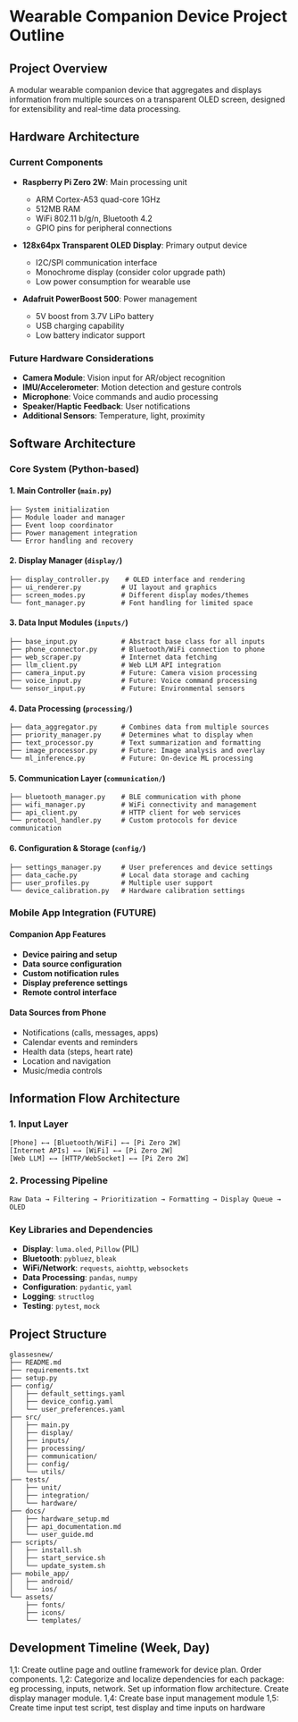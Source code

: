 # Wearable Companion Device Project Outline

## Project Overview
A modular wearable companion device that aggregates and displays information from multiple sources on a transparent OLED screen, designed for extensibility and real-time data processing.

## Hardware Architecture

### Current Components
- **Raspberry Pi Zero 2W**: Main processing unit
  - ARM Cortex-A53 quad-core 1GHz
  - 512MB RAM
  - WiFi 802.11 b/g/n, Bluetooth 4.2
  - GPIO pins for peripheral connections
  
- **128x64px Transparent OLED Display**: Primary output device
  - I2C/SPI communication interface
  - Monochrome display (consider color upgrade path)
  - Low power consumption for wearable use
  
- **Adafruit PowerBoost 500**: Power management
  - 5V boost from 3.7V LiPo battery
  - USB charging capability
  - Low battery indicator support

### Future Hardware Considerations
- **Camera Module**: Vision input for AR/object recognition
- **IMU/Accelerometer**: Motion detection and gesture controls
- **Microphone**: Voice commands and audio processing
- **Speaker/Haptic Feedback**: User notifications
- **Additional Sensors**: Temperature, light, proximity

## Software Architecture



### Core System (Python-based)

#### 1. Main Controller (`main.py`)
```
├── System initialization
├── Module loader and manager
├── Event loop coordinator
├── Power management integration
└── Error handling and recovery
```

#### 2. Display Manager (`display/`)
```
├── display_controller.py    # OLED interface and rendering
├── ui_renderer.py          # UI layout and graphics
├── screen_modes.py         # Different display modes/themes
└── font_manager.py         # Font handling for limited space
```

#### 3. Data Input Modules (`inputs/`)
```
├── base_input.py           # Abstract base class for all inputs
├── phone_connector.py      # Bluetooth/WiFi connection to phone
├── web_scraper.py          # Internet data fetching
├── llm_client.py           # Web LLM API integration
├── camera_input.py         # Future: Camera vision processing
├── voice_input.py          # Future: Voice command processing
└── sensor_input.py         # Future: Environmental sensors
```

#### 4. Data Processing (`processing/`)
```
├── data_aggregator.py      # Combines data from multiple sources
├── priority_manager.py     # Determines what to display when
├── text_processor.py       # Text summarization and formatting
├── image_processor.py      # Future: Image analysis and overlay
└── ml_inference.py         # Future: On-device ML processing
```

#### 5. Communication Layer (`communication/`)
```
├── bluetooth_manager.py    # BLE communication with phone
├── wifi_manager.py         # WiFi connectivity and management
├── api_client.py           # HTTP client for web services
└── protocol_handler.py     # Custom protocols for device communication
```

#### 6. Configuration & Storage (`config/`)
```
├── settings_manager.py     # User preferences and device settings
├── data_cache.py           # Local data storage and caching
├── user_profiles.py        # Multiple user support
└── device_calibration.py   # Hardware calibration settings
```

### Mobile App Integration (FUTURE)

#### Companion App Features
- **Device pairing and setup**
- **Data source configuration**
- **Custom notification rules**
- **Display preference settings**
- **Remote control interface**

#### Data Sources from Phone
- Notifications (calls, messages, apps)
- Calendar events and reminders
- Health data (steps, heart rate)
- Location and navigation
- Music/media controls

## Information Flow Architecture

### 1. Input Layer
```
[Phone] ←→ [Bluetooth/WiFi] ←→ [Pi Zero 2W]
[Internet APIs] ←→ [WiFi] ←→ [Pi Zero 2W]
[Web LLM] ←→ [HTTP/WebSocket] ←→ [Pi Zero 2W]
```

### 2. Processing Pipeline
```
Raw Data → Filtering → Prioritization → Formatting → Display Queue → OLED
```

### Key Libraries and Dependencies
- **Display**: `luma.oled`, `Pillow` (PIL)
- **Bluetooth**: `pybluez`, `bleak`
- **WiFi/Network**: `requests`, `aiohttp`, `websockets`
- **Data Processing**: `pandas`, `numpy` 
- **Configuration**: `pydantic`, `yaml`
- **Logging**: `structlog`
- **Testing**: `pytest`, `mock`

## Project Structure

```
glassesnew/
├── README.md
├── requirements.txt
├── setup.py
├── config/
│   ├── default_settings.yaml
│   ├── device_config.yaml
│   └── user_preferences.yaml
├── src/
│   ├── main.py
│   ├── display/
│   ├── inputs/
│   ├── processing/
│   ├── communication/
│   ├── config/
│   └── utils/
├── tests/
│   ├── unit/
│   ├── integration/
│   └── hardware/
├── docs/
│   ├── hardware_setup.md
│   ├── api_documentation.md
│   └── user_guide.md
├── scripts/
│   ├── install.sh
│   ├── start_service.sh
│   └── update_system.sh
├── mobile_app/
│   ├── android/
│   └── ios/
└── assets/
    ├── fonts/
    ├── icons/
    └── templates/
```

## Development Timeline (Week, Day)

1,1: Create outline page and outline framework for device plan. Order components.
1,2: Categorize and localize dependencies for each package: eg processing, inputs, network. Set up information flow architecture. Create display manager module. 
1,4: Create base input management module
1,5: Create time input test script, test display and time inputs on hardware

